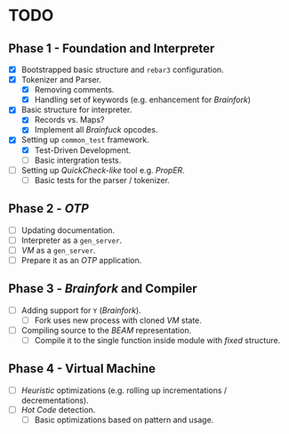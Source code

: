 # TODO

## Phase 1 - Foundation and Interpreter

- [x] Bootstrapped basic structure and `rebar3` configuration.
- [x] Tokenizer and Parser.
  - [x] Removing comments.
  - [x] Handling set of keywords (e.g. enhancement for *Brainfork*)
- [x] Basic structure for interpreter.
  - [x] Records vs. Maps?
  - [x] Implement all *Brainfuck* opcodes.
- [x] Setting up `common_test` framework.
  - [x] Test-Driven Development.
  - [ ] Basic intergration tests.
- [ ] Setting up *QuickCheck-like* tool e.g. *PropER*.
  - [ ] Basic tests for the parser / tokenizer.
  
## Phase 2 - *OTP*

- [ ] Updating documentation.
- [ ] Interpreter as a `gen_server`.
- [ ] *VM* as a `gen_server`.
- [ ] Prepare it as an *OTP* application.

## Phase 3 - *Brainfork* and Compiler

- [ ] Adding support for `Y` (*Brainfork*).
  - [ ] Fork uses new process with cloned *VM* state. 
- [ ] Compiling source to the *BEAM* representation.
  - [ ] Compile it to the single function inside module with *fixed* structure.

## Phase 4 - Virtual Machine

- [ ] *Heuristic* optimizations (e.g. rolling up incrementations / decrementations).
- [ ] *Hot Code* detection.
  - [ ] Basic optimizations based on pattern and usage.
